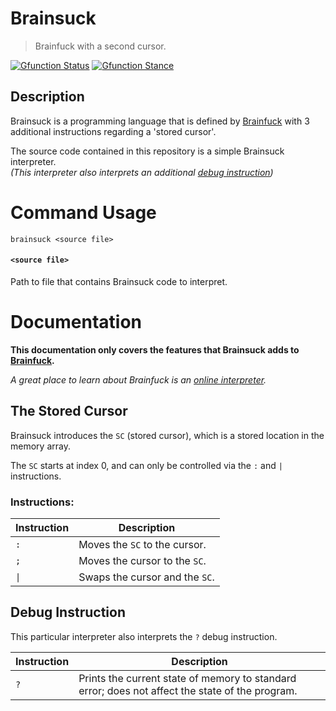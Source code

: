 # Brainsuck

> Brainfuck with a second cursor.

[![Gfunction Status](https://img.shields.io/endpoint?url=https%3A%2F%2Fraw.githubusercontent.com%2Frtaylor034%2Fproject-tags%2Fmain%2Ftags%2Fstatus%2Fusable.json)](https://github.com/rtaylor034/project-tags)
[![Gfunction Stance](https://img.shields.io/endpoint?url=https%3A%2F%2Fraw.githubusercontent.com%2Frtaylor034%2Fproject-tags%2Fmain%2Ftags%2Fstance%2Fheld.json)](https://github.com/rtaylor034/project-tags)

## Description

Brainsuck is a programming language that is defined by [Brainfuck](https://en.wikipedia.org/wiki/Brainfuck) with 3 additional instructions regarding a 'stored cursor'.

The source code contained in this repository is a simple Brainsuck interpreter. \
*(This interpreter also interprets an additional [debug instruction](https://github.com/rtaylor034/brainsuck#debug-instruction))*

# Command Usage

```brainsuck <source file>```

#### `<source file>`

Path to file that contains Brainsuck code to interpret.

# Documentation

**This documentation only covers the features that Brainsuck adds to [Brainfuck](https://en.wikipedia.org/wiki/Brainfuck).**

*A great place to learn about Brainfuck is an [online interpreter](https://minond.xyz/brainfuck).*

## The Stored Cursor

Brainsuck introduces the `SC` (stored cursor), which is a stored location in the memory array.

The `SC` starts at index 0, and can only be controlled via the `:` and `|` instructions.

### Instructions:

| Instruction | Description |
| ----------- | ----------- |
| `:` | Moves the `SC` to the cursor. |
| `;` | Moves the cursor to the `SC`. |
| `\|` | Swaps the cursor and the `SC`. |

## Debug Instruction

This particular interpreter also interprets the `?` debug instruction.

| Instruction | Description |
| ----------- | ----------- |
| `?` | Prints the current state of memory to standard error; does not affect the state of the program. |
